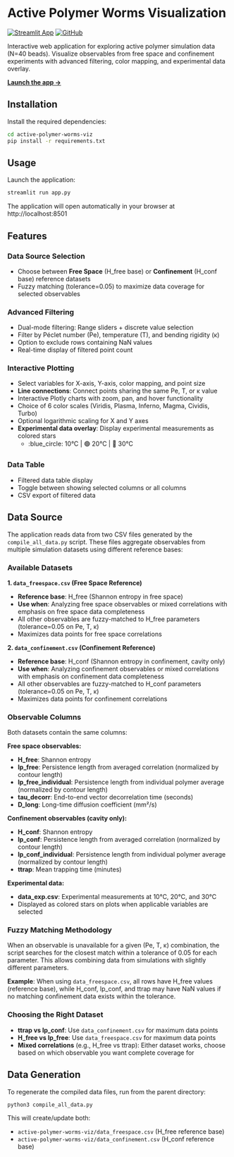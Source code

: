 # Active Polymer Worms Visualization

[![Streamlit App](https://static.streamlit.io/badges/streamlit_badge_black_white.svg)](https://active-polymer-worms-viz.streamlit.app)
[![GitHub](https://img.shields.io/badge/GitHub-Repository-blue?logo=github)](https://github.com/Mainv4/active-polymer-worms-viz/)

Interactive web application for exploring active polymer simulation data (N=40 beads). Visualize observables from free space and confinement experiments with advanced filtering, color mapping, and experimental data overlay.

**[Launch the app →](https://active-polymer-worms-viz.streamlit.app)**

## Installation

Install the required dependencies:

```bash
cd active-polymer-worms-viz
pip install -r requirements.txt
```

## Usage

Launch the application:

```bash
streamlit run app.py
```

The application will open automatically in your browser at http://localhost:8501

## Features

### Data Source Selection
- Choose between **Free Space** (H_free base) or **Confinement** (H_conf base) reference datasets
- Fuzzy matching (tolerance=0.05) to maximize data coverage for selected observables

### Advanced Filtering
- Dual-mode filtering: Range sliders + discrete value selection
- Filter by Péclet number (Pe), temperature (T), and bending rigidity (κ)
- Option to exclude rows containing NaN values
- Real-time display of filtered point count

### Interactive Plotting
- Select variables for X-axis, Y-axis, color mapping, and point size
- **Line connections**: Connect points sharing the same Pe, T, or κ value
- Interactive Plotly charts with zoom, pan, and hover functionality
- Choice of 6 color scales (Viridis, Plasma, Inferno, Magma, Cividis, Turbo)
- Optional logarithmic scaling for X and Y axes
- **Experimental data overlay**: Display experimental measurements as colored stars
  - :blue_circle: 10°C | :green_circle: 20°C | :red_circle: 30°C

### Data Table
- Filtered data table display
- Toggle between showing selected columns or all columns
- CSV export of filtered data

## Data Source

The application reads data from two CSV files generated by the `compile_all_data.py` script. These files aggregate observables from multiple simulation datasets using different reference bases:

### Available Datasets

**1. `data_freespace.csv` (Free Space Reference)**
- **Reference base**: H_free (Shannon entropy in free space)
- **Use when**: Analyzing free space observables or mixed correlations with emphasis on free space data completeness
- All other observables are fuzzy-matched to H_free parameters (tolerance=0.05 on Pe, T, κ)
- Maximizes data points for free space correlations

**2. `data_confinement.csv` (Confinement Reference)**
- **Reference base**: H_conf (Shannon entropy in confinement, cavity only)
- **Use when**: Analyzing confinement observables or mixed correlations with emphasis on confinement data completeness
- All other observables are fuzzy-matched to H_conf parameters (tolerance=0.05 on Pe, T, κ)
- Maximizes data points for confinement correlations

### Observable Columns

Both datasets contain the same columns:

**Free space observables:**
- **H_free**: Shannon entropy
- **lp_free**: Persistence length from averaged correlation (normalized by contour length)
- **lp_free_individual**: Persistence length from individual polymer average (normalized by contour length)
- **tau_decorr**: End-to-end vector decorrelation time (seconds)
- **D_long**: Long-time diffusion coefficient (mm²/s)

**Confinement observables (cavity only):**
- **H_conf**: Shannon entropy
- **lp_conf**: Persistence length from averaged correlation (normalized by contour length)
- **lp_conf_individual**: Persistence length from individual polymer average (normalized by contour length)
- **ttrap**: Mean trapping time (minutes)

**Experimental data:**
- **data_exp.csv**: Experimental measurements at 10°C, 20°C, and 30°C
- Displayed as colored stars on plots when applicable variables are selected

### Fuzzy Matching Methodology

When an observable is unavailable for a given (Pe, T, κ) combination, the script searches for the closest match within a tolerance of 0.05 for each parameter. This allows combining data from simulations with slightly different parameters.

**Example**: When using `data_freespace.csv`, all rows have H_free values (reference base), while H_conf, lp_conf, and ttrap may have NaN values if no matching confinement data exists within the tolerance.

### Choosing the Right Dataset

- **ttrap vs lp_conf**: Use `data_confinement.csv` for maximum data points
- **H_free vs lp_free**: Use `data_freespace.csv` for maximum data points
- **Mixed correlations** (e.g., H_free vs ttrap): Either dataset works, choose based on which observable you want complete coverage for

## Data Generation

To regenerate the compiled data files, run from the parent directory:

```bash
python3 compile_all_data.py
```

This will create/update both:
- `active-polymer-worms-viz/data_freespace.csv` (H_free reference base)
- `active-polymer-worms-viz/data_confinement.csv` (H_conf reference base)
